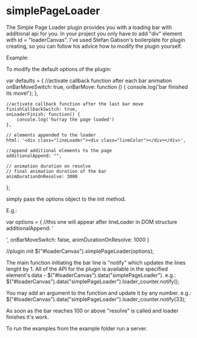 simplePageLoader
================

The Simple Page Loader plugin provides you with a loading bar with additional api for you.
In your project you only have to add  "div" element with id = "loaderCanvas". I've used Stefan Gabson's boilerplate for plugin creating,
so you can follow his advice how to modify the plugin yourself.

Example:

To modify the default options of the plugin:

var defaults = {
    //activate callback function after each bar animation
    onBarMoveSwitch: true,
    onBarMove: function () {
    	console.log('bar finished its move!');
    },

    //activate callback function after the last bar move
    finishCallbackSwitch: true,
    onLoaderFinish: function() {
    	console.log('hurray the page loaded')
    },

    // elements appended to the loader
	html: '<div class="lineLoader"><div class="lineColor"></div></div>',

	//append additional elements to the page
	additionalAppend: "",

	// animation duration on resolve
	// final animation duration of the bar
	animDurationOnResolve: 3000	   
};

simply pass the options object to the init method.

E.g.:

var options = {
	//this one will appear after lineLoader in DOM structure
	additionalAppend: '<div class="extraDiv"></div>',
	onBarMoveSwitch: false,
	animDurationOnResolve: 1000
}

//plugin init
$("#loaderCanvas").simplePageLoader(options);

The main function initiating the bar line is "notify" which updates the lines lenght by 1.
All of the API for the plugin is available in the specified element's data - $("#loaderCanvas").data("simplePageLoader").
e.g.:
$("#loaderCanvas").data("simplePageLoader").loader_counter.notify();

You may add an argument to the function and update it by any number.
e.g.:
$("#loaderCanvas").data("simplePageLoader").loader_counter.notify(33);

As soon as the bar reaches 100 or above "resolve" is called and loader finishes it's work.

To run the examples from the example folder run a server.